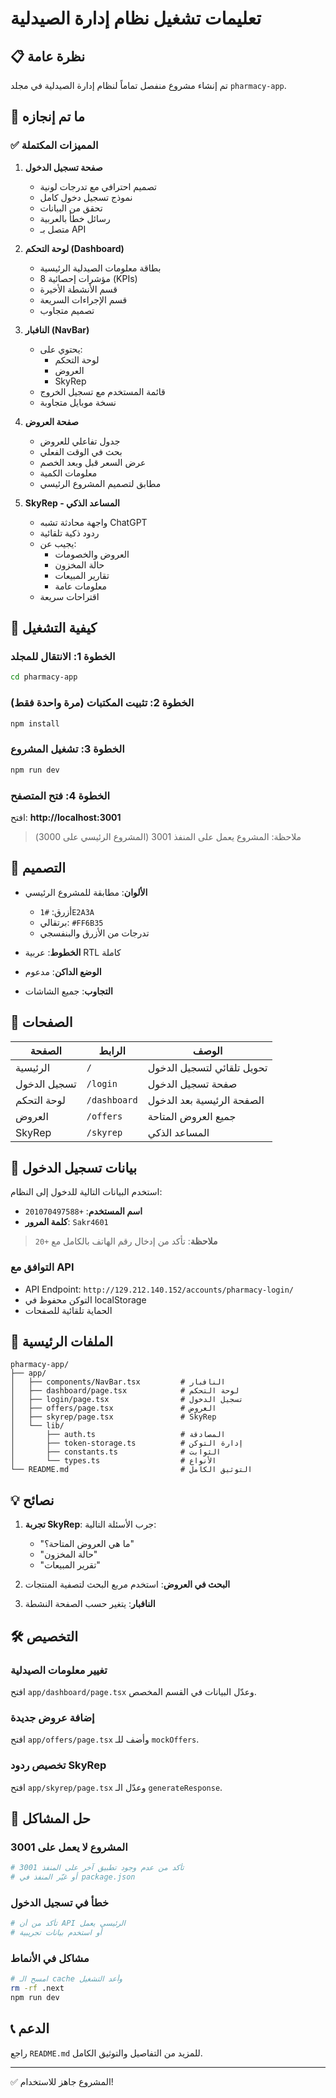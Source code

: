 # تعليمات تشغيل نظام إدارة الصيدلية

## 📋 نظرة عامة

تم إنشاء مشروع منفصل تماماً لنظام إدارة الصيدلية في مجلد `pharmacy-app`.

## 🎯 ما تم إنجازه

### ✅ المميزات المكتملة

1. **صفحة تسجيل الدخول**
   - تصميم احترافي مع تدرجات لونية
   - نموذج تسجيل دخول كامل
   - تحقق من البيانات
   - رسائل خطأ بالعربية
   - متصل بـ API

2. **لوحة التحكم (Dashboard)**
   - بطاقة معلومات الصيدلية الرئيسية
   - 8 مؤشرات إحصائية (KPIs)
   - قسم الأنشطة الأخيرة
   - قسم الإجراءات السريعة
   - تصميم متجاوب

3. **النافبار (NavBar)**
   - يحتوي على:
     - لوحة التحكم
     - العروض
     - SkyRep
   - قائمة المستخدم مع تسجيل الخروج
   - نسخة موبايل متجاوبة

4. **صفحة العروض**
   - جدول تفاعلي للعروض
   - بحث في الوقت الفعلي
   - عرض السعر قبل وبعد الخصم
   - معلومات الكمية
   - مطابق لتصميم المشروع الرئيسي

5. **SkyRep - المساعد الذكي**
   - واجهة محادثة تشبه ChatGPT
   - ردود ذكية تلقائية
   - يجيب عن:
     - العروض والخصومات
     - حالة المخزون
     - تقارير المبيعات
     - معلومات عامة
   - اقتراحات سريعة

## 🚀 كيفية التشغيل

### الخطوة 1: الانتقال للمجلد
```bash
cd pharmacy-app
```

### الخطوة 2: تثبيت المكتبات (مرة واحدة فقط)
```bash
npm install
```

### الخطوة 3: تشغيل المشروع
```bash
npm run dev
```

### الخطوة 4: فتح المتصفح
افتح: **http://localhost:3001**

> ملاحظة: المشروع يعمل على المنفذ 3001 (المشروع الرئيسي على 3000)

## 🎨 التصميم

- **الألوان**: مطابقة للمشروع الرئيسي
  - أزرق: `#1E2A3A`
  - برتقالي: `#FF6B35`
  - تدرجات من الأزرق والبنفسجي

- **الخطوط**: عربية RTL كاملة
- **الوضع الداكن**: مدعوم
- **التجاوب**: جميع الشاشات

## 📱 الصفحات

| الصفحة | الرابط | الوصف |
|--------|--------|-------|
| الرئيسية | `/` | تحويل تلقائي لتسجيل الدخول |
| تسجيل الدخول | `/login` | صفحة تسجيل الدخول |
| لوحة التحكم | `/dashboard` | الصفحة الرئيسية بعد الدخول |
| العروض | `/offers` | جميع العروض المتاحة |
| SkyRep | `/skyrep` | المساعد الذكي |

## 🔐 بيانات تسجيل الدخول

استخدم البيانات التالية للدخول إلى النظام:

- **اسم المستخدم**: `+201070497588`
- **كلمة المرور**: `Sakr4601`

> **ملاحظة**: تأكد من إدخال رقم الهاتف بالكامل مع `+20`

### التوافق مع API
- API Endpoint: `http://129.212.140.152/accounts/pharmacy-login/`
- التوكن محفوظ في localStorage
- الحماية تلقائية للصفحات

## 📂 الملفات الرئيسية

```
pharmacy-app/
├── app/
│   ├── components/NavBar.tsx         # النافبار
│   ├── dashboard/page.tsx            # لوحة التحكم
│   ├── login/page.tsx                # تسجيل الدخول
│   ├── offers/page.tsx               # العروض
│   ├── skyrep/page.tsx               # SkyRep
│   └── lib/
│       ├── auth.ts                   # المصادقة
│       ├── token-storage.ts          # إدارة التوكن
│       ├── constants.ts              # الثوابت
│       └── types.ts                  # الأنواع
└── README.md                         # التوثيق الكامل
```

## 💡 نصائح

1. **تجربة SkyRep**: جرب الأسئلة التالية:
   - "ما هي العروض المتاحة؟"
   - "حالة المخزون"
   - "تقرير المبيعات"

2. **البحث في العروض**: استخدم مربع البحث لتصفية المنتجات

3. **النافبار**: يتغير حسب الصفحة النشطة

## 🛠️ التخصيص

### تغيير معلومات الصيدلية
افتح `app/dashboard/page.tsx` وعدّل البيانات في القسم المخصص.

### إضافة عروض جديدة
افتح `app/offers/page.tsx` وأضف للـ `mockOffers`.

### تخصيص ردود SkyRep
افتح `app/skyrep/page.tsx` وعدّل الـ `generateResponse`.

## 🐛 حل المشاكل

### المشروع لا يعمل على 3001
```bash
# تأكد من عدم وجود تطبيق آخر على المنفذ 3001
# أو غيّر المنفذ في package.json
```

### خطأ في تسجيل الدخول
```bash
# تأكد من أن API الرئيسي يعمل
# أو استخدم بيانات تجريبية
```

### مشاكل في الأنماط
```bash
# امسح الـ cache وأعد التشغيل
rm -rf .next
npm run dev
```

## 📞 الدعم

راجع `README.md` للمزيد من التفاصيل والتوثيق الكامل.

---

✅ المشروع جاهز للاستخدام!

